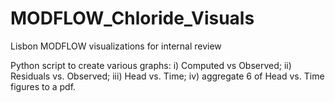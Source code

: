 # MODFLOW_Chloride_Visuals
Lisbon MODFLOW visualizations for internal review


Python script to create various graphs: i) Computed vs Observed; ii) Residuals vs. Observed; iii) Head vs. Time; iv) aggregate 6 of Head vs. Time figures to a pdf.
